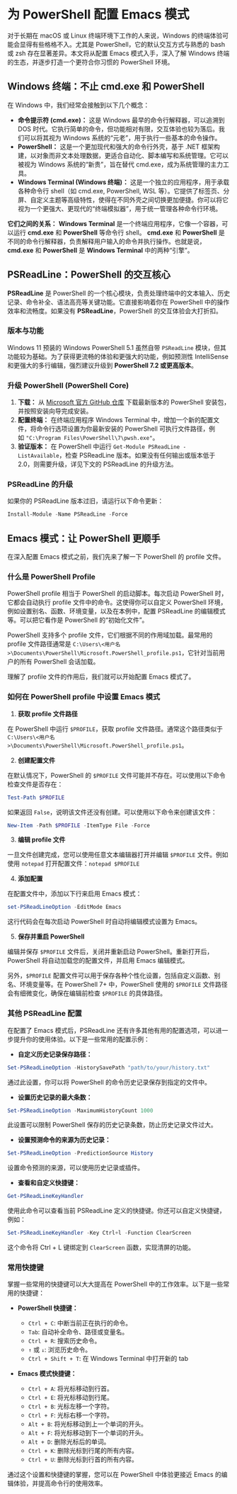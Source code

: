# 为 PowerShell 配置 Emacs 模式

对于长期在 macOS 或 Linux 终端环境下工作的人来说，Windows 的终端体验可能会显得有些格格不入。尤其是 PowerShell，它的默认交互方式与熟悉的 bash 或 zsh 存在显著差异。本文将从配置 Emacs 模式入手，深入了解 Windows 终端的生态，并逐步打造一个更符合你习惯的 PowerShell 环境。

## Windows 终端：不止 cmd.exe 和 PowerShell

在 Windows 中，我们经常会接触到以下几个概念：

- **命令提示符 (cmd.exe)：** 这是 Windows 最早的命令行解释器，可以追溯到 DOS 时代。它执行简单的命令，但功能相对有限，交互体验也较为落后。我们可以将其视为 Windows 系统的“元老”，用于执行一些基本的命令操作。
- **PowerShell：** 这是一个更加现代和强大的命令行外壳，基于 .NET 框架构建，以对象而非文本处理数据，更适合自动化、脚本编写和系统管理。它可以被视为 Windows 系统的“新贵”，旨在替代 cmd.exe，成为系统管理的主力工具。
- **Windows Terminal (Windows 终端)：** 这是一个独立的应用程序，用于承载各种命令行 shell（如 cmd.exe, PowerShell, WSL 等）。它提供了标签页、分屏、自定义主题等高级特性，使得在不同外壳之间切换更加便捷。你可以将它视为一个更强大、更现代的“终端模拟器”，用于统一管理各种命令行环境。

**它们之间的关系：** **Windows Terminal** 是一个终端应用程序，它像一个容器，可以运行 **cmd.exe** 和 **PowerShell** 等命令行 shell。 **cmd.exe** 和 **PowerShell** 是不同的命令行解释器，负责解释用户输入的命令并执行操作。也就是说，**cmd.exe** 和 **PowerShell** 是 **Windows Terminal** 中的两种“引擎”。

## PSReadLine：PowerShell 的交互核心

**PSReadLine** 是 PowerShell 的一个核心模块，负责处理终端中的文本输入、历史记录、命令补全、语法高亮等关键功能。它直接影响着你在 PowerShell 中的操作效率和流畅度。如果没有 **PSReadLine**，PowerShell 的交互体验会大打折扣。

### 版本与功能

Windows 11 预装的 Windows PowerShell 5.1 虽然自带 `PSReadLine` 模块，但其功能较为基础。为了获得更流畅的体验和更强大的功能，例如预测性 IntelliSense 和更强大的多行编辑，强烈建议升级到 **PowerShell 7.2 或更高版本**。

### 升级 PowerShell (PowerShell Core)

1. **下载：** 从 [Microsoft 官方 GitHub 仓库](https://github.com/PowerShell/PowerShell/releases) 下载最新版本的 PowerShell 安装包，并按照安装向导完成安装。
2. **配置终端：** 在终端应用程序 Windows Terminal 中，增加一个新的配置文件，将命令行选项设置为你最新安装的 PowerShell 可执行文件路径，例如 `"C:\Program Files\PowerShell\7\pwsh.exe"`。
3. **验证版本：** 在 PowerShell 中运行 `Get-Module PSReadLine -ListAvailable`，检查 PSReadLine 版本。如果没有任何输出或版本低于 2.0，则需要升级，详见下文的 PSReadLine 的升级方法。

### PSReadLine 的升级

如果你的 PSReadLine 版本过旧，请运行以下命令更新：

```powershell
Install-Module -Name PSReadLine -Force
```

## Emacs 模式：让 PowerShell 更顺手

在深入配置 Emacs 模式之前，我们先来了解一下 PowerShell 的 profile 文件。

### 什么是 PowerShell Profile

PowerShell profile 相当于 PowerShell 的启动脚本。每次启动 PowerShell 时，它都会自动执行 profile 文件中的命令。这使得你可以自定义 PowerShell 环境，例如设置别名、函数、环境变量，以及在本例中，配置 PSReadLine 的编辑模式等。可以把它看作是 PowerShell 的“初始化文件”。

PowerShell 支持多个 profile 文件，它们根据不同的作用域加载。最常用的 profile 文件路径通常是 `C:\Users\<用户名>\Documents\PowerShell\Microsoft.PowerShell_profile.ps1`，它针对当前用户的所有 PowerShell 会话加载。

理解了 profile 文件的作用后，我们就可以开始配置 Emacs 模式了。

### 如何在 PowerShell profile 中设置 Emacs 模式

1. **获取 profile 文件路径** 

在 PowerShell 中运行 `$PROFILE`，获取 profile 文件路径。通常这个路径类似于`C:\Users\<用户名>\Documents\PowerShell\Microsoft.PowerShell_profile.ps1`。

2. **创建配置文件**

在默认情况下，PowerShell 的 `$PROFILE` 文件可能并不存在。可以使用以下命令检查文件是否存在：

```powershell
Test-Path $PROFILE
```

如果返回 `False`，说明该文件还没有创建。可以使用以下命令来创建该文件：

```powershell
New-Item -Path $PROFILE -ItemType File -Force
```

3. **编辑 profile 文件** 

一旦文件创建完成，您可以使用任意文本编辑器打开并编辑 `$PROFILE` 文件。例如使用 `notepad` 打开配置文件：`notepad $PROFILE`

4. **添加配置**

在配置文件中，添加以下行来启用 Emacs 模式：

```powershell
set-PSReadLineOption -EditMode Emacs
```

这行代码会在每次启动 PowerShell 时自动将编辑模式设置为 Emacs。

5. **保存并重启 PowerShell**

编辑并保存 `$PROFILE` 文件后，关闭并重新启动 PowerShell。重新打开后，PowerShell 将自动加载您的配置文件，并启用 Emacs 编辑模式。

另外，`$PROFILE` 配置文件可以用于保存各种个性化设置，包括自定义函数、别名、环境变量等。在 PowerShell 7+ 中，PowerShell 使用的 `$PROFILE` 文件路径会有细微变化，确保在编辑前检查 `$PROFILE` 的具体路径。

### 其他 PSReadLine 配置

在配置了 Emacs 模式后，PSReadLine 还有许多其他有用的配置选项，可以进一步提升你的使用体验。以下是一些常用的配置示例：

- **自定义历史记录保存路径：**
    
```powershell
Set-PSReadLineOption -HistorySavePath "path/to/your/history.txt"
```
    
通过此设置，你可以将 PowerShell 的命令历史记录保存到指定的文件中。
    
- **设置历史记录的最大条数：**
    
```POWERSHELL
Set-PSReadLineOption -MaximumHistoryCount 1000
```
    
此设置可以限制 PowerShell 保存的历史记录条数，防止历史记录文件过大。
    
- **设置预测命令的来源为历史记录：**

```powershell
Set-PSReadLineOption -PredictionSource History
```

设置命令预测的来源，可以使用历史记录或插件。
    
- **查看和自定义快捷键：**

```powershell
Get-PSReadLineKeyHandler
```
    
使用此命令可以查看当前 PSReadLine 定义的快捷键。你还可以自定义快捷键，例如：

```powershell
Set-PSReadLineKeyHandler -Key Ctrl+l -Function ClearScreen
```

这个命令将 Ctrl + L 键绑定到 `ClearScreen` 函数，实现清屏的功能。

### 常用快捷键

掌握一些常用的快捷键可以大大提高在 PowerShell 中的工作效率。以下是一些常用的快捷键：

- **PowerShell 快捷键：**
    - `Ctrl + C`: 中断当前正在执行的命令。
    - `Tab`: 自动补全命令、路径或变量名。
    - `Ctrl + R`: 搜索历史命令。
    - `↑` 或 `↓`: 浏览历史命令。
    - `Ctrl + Shift + T`: 在 Windows Terminal 中打开新的 tab

- **Emacs 模式快捷键：**
    - `Ctrl + A`: 将光标移动到行首。
    - `Ctrl + E`: 将光标移动到行尾。
    - `Ctrl + B`: 光标左移一个字符。
    - `Ctrl + F`: 光标右移一个字符。
    - `Alt + B`: 将光标移动到上一个单词的开头。
    - `Alt + F`: 将光标移动到下一个单词的开头。
    -  `Alt + D`: 删除光标后的单词。
    - `Ctrl + K`: 删除光标到行尾的所有内容。
    - `Ctrl + U`: 删除光标到行首的所有内容。

通过这个设置和快捷键的掌握，您可以在 PowerShell 中体验更接近 Emacs 的编辑体验，并提高命令行的使用效率。